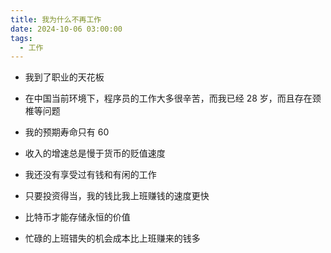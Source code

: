 ```yaml
---
title: 我为什么不再工作
date: 2024-10-06 03:00:00
tags:
  - 工作
---
```


- 我到了职业的天花板
- 在中国当前环境下，程序员的工作大多很辛苦，而我已经 28 岁，而且存在颈椎等问题
- 我的预期寿命只有 60
- 收入的增速总是慢于货币的贬值速度
- 我还没有享受过有钱和有闲的工作

- 只要投资得当，我的钱比我上班赚钱的速度更快
- 比特币才能存储永恒的价值
- 忙碌的上班错失的机会成本比上班赚来的钱多
